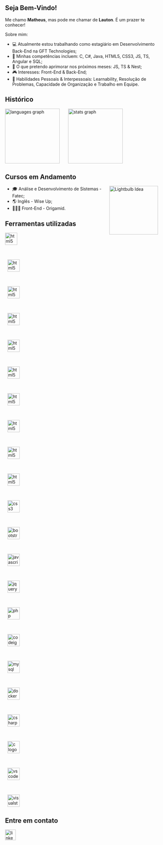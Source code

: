 ## Seja Bem-Vindo!
<p>Me chamo <b>Matheus</b>, mas pode me chamar de <b>Lauton</b>. É um prazer te conhecer!</p>
<p>Sobre mim:</p>
<ul>
  <li>💻 Atualmente estou trabalhando como estagiário em Desenvolvimento Back-End na GFT Technologies;</li> 
  <li>🧠 Minhas competências incluem: C, C#, Java, HTML5, CSS3, JS, TS, Angular e SQL;</li>
  <li>🌱 O que pretendo aprimorar nos próximos meses: JS, TS & Nest;</li>
  <li>🎮 Interesses: Front-End & Back-End;</li>
  <li>💬 Habilidades Pessoais & Interpessoais: Learnability, Resolução de Problemas, Capacidade de Organização e Trabalho em Equipe.</li>
</ul>

## Histórico
<div align="left">
  <img src="https://github-readme-stats.vercel.app/api/top-langs?username=lautones&locale=en&hide_title=false&layout=compact&card_width=320&langs_count=10&theme=tokyonight&hide_border=true&custom_title=Principais%20Linguagens%20Utilizadas" height="180" alt="languages graph"/>
  <img width="20"/>
  <img src="https://github-readme-stats.vercel.app/api?username=lautones&hide_title=false&hide_rank=true&show_icons=true&include_all_commits=true&count_private=true&disable_animations=false&theme=tokyonight&locale=en&hide_border=true&custom_title=Estat%C3%ADsticas" height="180" alt="stats graph"/>
</div>

## Cursos em Andamento
<div align="left">
  <img src="https://media.tenor.com/6bnek3U6Kc8AAAAi/idea-lightbulb.gif" height="160" alt="Lightbulb Idea" align="right"/>
  <ul>
    <li>🎓 Análise e Desenvolvimento de Sistemas - Fatec;</li>
    <li>🌎 Inglês - Wise Up;</li>
    <li>👨🏻‍💻 Front-End - Origamid.</li>
  </ul>
</div>

## Ferramentas utilizadas
<div align="left">
<img src="https://cdn.jsdelivr.net/gh/devicons/devicon@latest/icons/rabbitmq/rabbitmq-original.svg" height="40" alt="html5 logo"/>         

  <img width="10"/>        

  <img src="https://cdn.jsdelivr.net/gh/devicons/devicon@latest/icons/azure/azure-original-wordmark.svg" height="40" alt="html5 logo"/>

  <img width="10"/>

  <img src="https://cdn.jsdelivr.net/gh/devicons/devicon@latest/icons/postman/postman-original.svg" height="40" alt="html5 logo"/>

  <img width="10"/>

  <img src="https://cdn.jsdelivr.net/gh/devicons/devicon@latest/icons/figma/figma-original.svg" height="40" alt="html5 logo"/>

  <img width="10"/>

  <img src="https://cdn.jsdelivr.net/gh/devicons/devicon@latest/icons/mongodb/mongodb-original-wordmark.svg" height="40" alt="html5 logo"/>

  <img width="10"/>

  <img src="https://cdn.jsdelivr.net/gh/devicons/devicon@latest/icons/java/java-original-wordmark.svg" height="40" alt="html5 logo"/>

  <img width="10"/>

  <img src="https://cdn.jsdelivr.net/gh/devicons/devicon@latest/icons/typescript/typescript-original.svg" height="40" alt="html5 logo"/>

  <img width="10"/>

  <img src="https://cdn.jsdelivr.net/gh/devicons/devicon@latest/icons/dotnetcore/dotnetcore-original.svg" height="40" alt="html5 logo"/>

  <img width="10"/>

  <img src="https://cdn.jsdelivr.net/gh/devicons/devicon@latest/icons/angular/angular-original.svg" height="40" alt="html5 logo"/>

  <img width="10"/>

  <img src="https://cdn.jsdelivr.net/gh/devicons/devicon/icons/html5/html5-original.svg" height="40" alt="html5 logo"/>

  <img width="10"/>

  <img src="https://cdn.jsdelivr.net/gh/devicons/devicon/icons/css3/css3-original.svg" height="40" alt="css3 logo"/>

  <img width="10"/>

  <img src="https://cdn.jsdelivr.net/gh/devicons/devicon/icons/bootstrap/bootstrap-original.svg" height="40" alt="bootstrap logo"/>

  <img width="10"/>

  <img src="https://cdn.jsdelivr.net/gh/devicons/devicon/icons/javascript/javascript-original.svg" height="40" alt="javascript logo"/>

  <img width="10"/>

  <img src="https://cdn.jsdelivr.net/gh/devicons/devicon/icons/jquery/jquery-original.svg" height="40" alt="jquery logo"/>

  <img width="10"/>

  <img src="https://cdn.jsdelivr.net/gh/devicons/devicon/icons/php/php-original.svg" height="40" alt="php logo"/>

  <img width="10"/>

  <img src="https://cdn.jsdelivr.net/gh/devicons/devicon/icons/codeigniter/codeigniter-plain.svg" height="40" alt="codeigniter logo"/>

  <img width="10"/>

  <img src="https://cdn.jsdelivr.net/gh/devicons/devicon/icons/mysql/mysql-original.svg" height="40" alt="mysql logo"/>

  <img width="10"/>

  <img src="https://cdn.jsdelivr.net/gh/devicons/devicon/icons/docker/docker-original.svg" height="40" alt="docker logo"/>

  <img width="10"/>

  <img src="https://cdn.jsdelivr.net/gh/devicons/devicon/icons/csharp/csharp-original.svg" height="40" alt="csharp logo"/>

  <img width="10"/>

  <img src="https://cdn.jsdelivr.net/gh/devicons/devicon/icons/c/c-original.svg" height="40" alt="c logo"/>

  <img width="10"/>

  <img src="https://cdn.jsdelivr.net/gh/devicons/devicon/icons/vscode/vscode-original.svg" height="40" alt="vscode logo"/>

  <img width="10"/>

  <img src="https://cdn.jsdelivr.net/gh/devicons/devicon/icons/visualstudio/visualstudio-plain.svg" height="40" alt="visualstudio logo"/>

</div>

## Entre em contato
<div align="left">
  <a href="https://www.linkedin.com/in/matheus-lauton/"><img src="https://img.shields.io/static/v1?message=LinkedIn&logo=linkedin&label=&color=0077B5&logoColor=white&labelColor=&style=for-the-badge" height="35" alt="linkedin logo"/></a>
</div>
